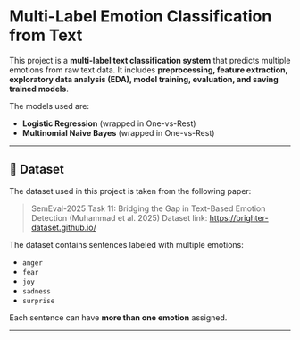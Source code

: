 # Multi-Label Emotion Classification from Text

This project is a **multi-label text classification system** that predicts multiple emotions from raw text data. It includes **preprocessing, feature extraction, exploratory data analysis (EDA), model training, evaluation, and saving trained models**.  

The models used are:  
- **Logistic Regression** (wrapped in One-vs-Rest)  
- **Multinomial Naive Bayes** (wrapped in One-vs-Rest)  

---

## 📄 Dataset

The dataset used in this project is taken from the following paper:

> SemEval-2025 Task 11: Bridging the Gap in Text-Based Emotion Detection (Muhammad et al. 2025)
> Dataset link: https://brighter-dataset.github.io/

The dataset contains sentences labeled with multiple emotions:  
- `anger`  
- `fear`  
- `joy`  
- `sadness`  
- `surprise`

Each sentence can have **more than one emotion** assigned.

---



